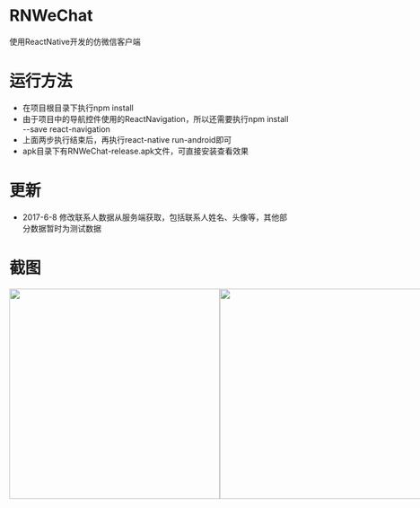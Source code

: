 # RNWeChat
使用ReactNative开发的仿微信客户端

# 运行方法
* 在项目根目录下执行npm install
* 由于项目中的导航控件使用的ReactNavigation，所以还需要执行npm install --save react-navigation
* 上面两步执行结束后，再执行react-native run-android即可
* apk目录下有RNWeChat-release.apk文件，可直接安装查看效果

# 更新
* 2017-6-8 修改联系人数据从服务端获取，包括联系人姓名、头像等，其他部分数据暂时为测试数据

# 截图
<div style="display: flex; flex-direction: 'row'; justify-content: 'space-between'">
  <img src='http://git.oschina.net/yubo725/RNWeChat/blob/master/screenshots/5.jpg' width='375'>
  <img src='http://git.oschina.net/yubo725/RNWeChat/blob/master/screenshots/6.jpg' width='375'>
  <img src='http://git.oschina.net/yubo725/RNWeChat/blob/master/screenshots/7.jpg' width='375'>
  <img src='http://git.oschina.net/yubo725/RNWeChat/blob/master/screenshots/8.jpg' width='375'>
  <img src='http://git.oschina.net/yubo725/RNWeChat/blob/master/screenshots/1.jpg' width='375'>
  <img src='http://git.oschina.net/yubo725/RNWeChat/blob/master/screenshots/2.jpg' width='375'>
  <img src='http://git.oschina.net/yubo725/RNWeChat/blob/master/screenshots/3.jpg' width='375'>
  <img src='http://git.oschina.net/yubo725/RNWeChat/blob/master/screenshots/4.jpg' width='375'>
  <img src='http://git.oschina.net/yubo725/RNWeChat/blob/master/screenshots/9.jpg' width='375'>
  <img src='http://git.oschina.net/yubo725/RNWeChat/blob/master/screenshots/10.jpg' width='375'>
</div>